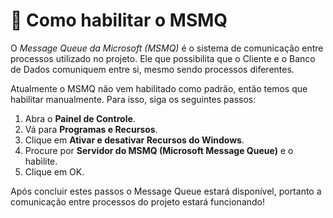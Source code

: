 ﻿# 🤔 Como habilitar o MSMQ
O *Message Queue da Microsoft (MSMQ)* é o sistema de comunicação entre processos utilizado no projeto. Ele que possibilita que o Cliente e o Banco de Dados comuniquem entre si, mesmo sendo processos diferentes. 

Atualmente o MSMQ não vem habilitado como padrão, então temos que habilitar manualmente. Para isso, siga os seguintes passos:

1. Abra o  **Painel de Controle**.
2. Vá para **Programas e Recursos**.
3. Clique em **Ativar e desativar Recursos do Windows**.
4. Procure por **Servidor do MSMQ (Microsoft Message Queue)** e o habilite.
5. Clique em OK.

Após concluir estes passos o Message Queue estará disponível, portanto a comunicação entre processos do projeto estará funcionando!
